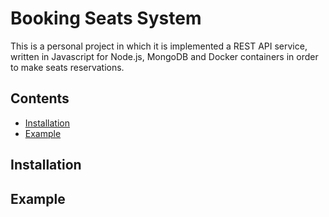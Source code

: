 # Booking Seats System
This is a personal project in which it is implemented a REST API service, written in Javascript for Node.js, MongoDB and Docker containers in order to make seats reservations.

## Contents
* [Installation](#installation)
* [Example](#example)

<a name="installation"></a>
## Installation
<a name="example"></a>
## Example